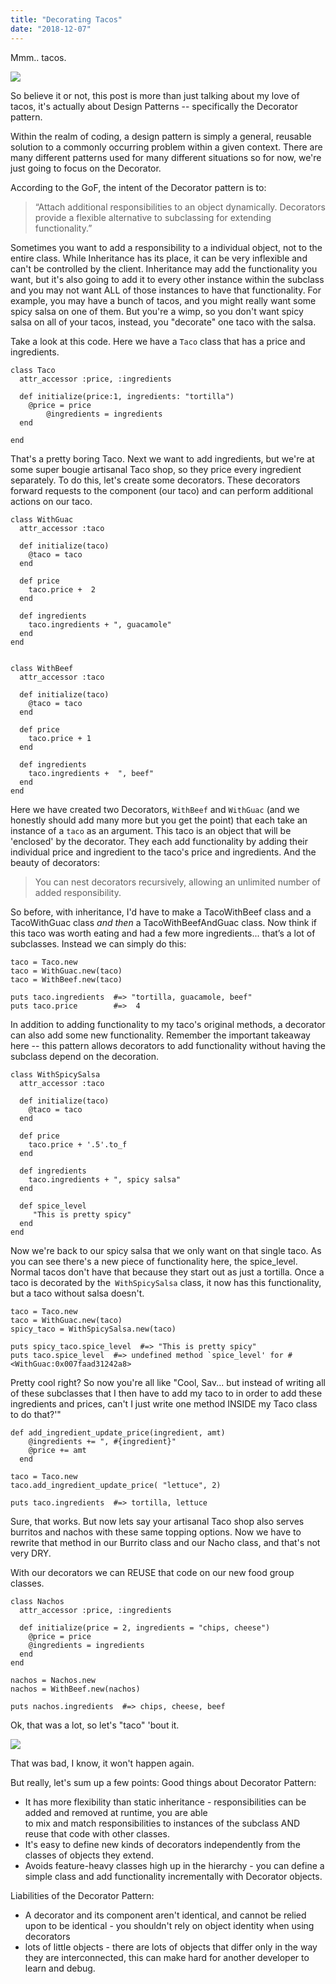 ```yaml
---
title: "Decorating Tacos"
date: "2018-12-07"
---
```


Mmm.. tacos.

![](https://mixandmatchmama.com/wp-content/uploads/2018/03/Taco-meme-2.jpg)

So believe it or not, this post is more than just talking about my love of tacos, it's actually about Design Patterns -- specifically the Decorator pattern.

Within the realm of coding, a design pattern is simply a general, reusable solution to a commonly occurring problem within a given context. There are many different patterns used for many different situations so for now, we're just going to focus on the Decorator.

According to the GoF, the intent of the Decorator pattern is to:
> “Attach additional responsibilities to an object dynamically. Decorators provide a flexible alternative to subclassing for extending functionality.”


Sometimes you want to add a responsibility to a individual object, not to the entire class. While Inheritance has its place, it can be very inflexible and can't be controlled by the client. Inheritance may add the functionality you want, but it's also going to add it to every other instance within the subclass and you may not want ALL of those instances to have that functionality. For example, you may have a bunch of tacos, and you might really want some spicy salsa on one of them. But you're a wimp, so you don't want spicy salsa on all of your tacos, instead, you "decorate" one taco with the salsa.

Take a look at this code. Here we have a `Taco` class that has a price and ingredients.

```
class Taco
  attr_accessor :price, :ingredients

  def initialize(price:1, ingredients: "tortilla")
    @price = price
		@ingredients = ingredients
  end

end
```

That's a pretty boring Taco. Next we want to add ingredients, but we're at some super bougie artisanal Taco shop, so they price every ingredient separately. To do this, let's create some decorators. These decorators forward requests to the component (our taco) and can perform additional actions on our taco.

```
class WithGuac
  attr_accessor :taco

  def initialize(taco)
    @taco = taco
  end

  def price
    taco.price +  2
  end

  def ingredients
    taco.ingredients + ", guacamole"
  end
end


class WithBeef
  attr_accessor :taco

  def initialize(taco)
    @taco = taco
  end

  def price
    taco.price + 1
  end

  def ingredients
    taco.ingredients +  ", beef"
  end
end
```

Here we have created two Decorators, `WithBeef` and `WithGuac` (and we honestly should add many more but you get the point) that each take an instance of a `taco` as an argument. This taco is an object that will be 'enclosed' by the decorator. They each add functionality by adding their individual price and ingredient to the taco's price and ingredients. And the beauty of decorators:

> You can nest decorators recursively, allowing an unlimited number of added responsibility.

So before, with inheritance, I'd have to make a TacoWithBeef class and a TacoWithGuac class *and then* a TacoWithBeefAndGuac class. Now think if this taco was worth eating and had a few more ingredients... that’s a lot of subclasses. Instead we can simply do this:

```
taco = Taco.new
taco = WithGuac.new(taco)
taco = WithBeef.new(taco)

puts taco.ingredients  #=> "tortilla, guacamole, beef"
puts taco.price        #=>  4
```

In addition to adding functionality to my taco's original methods, a decorator can also add some new functionality. Remember the important takeaway here -- this pattern allows decorators to add functionality without having the subclass depend on the decoration.

```
class WithSpicySalsa
  attr_accessor :taco

  def initialize(taco)
    @taco = taco
  end

  def price
    taco.price + '.5'.to_f
  end

  def ingredients
    taco.ingredients + ", spicy salsa"
  end

  def spice_level
     "This is pretty spicy"
  end
end
```

Now we're back to our spicy salsa that we only want on that single taco. As you can see there's a new piece of functionality here, the spice_level. Normal tacos don't have that because they start out as just a tortilla. Once a taco is decorated by the` WithSpicySalsa` class, it now has this functionality, but a taco without salsa doesn't.

```
taco = Taco.new
taco = WithGuac.new(taco)
spicy_taco = WithSpicySalsa.new(taco)

puts spicy_taco.spice_level  #=> "This is pretty spicy"
puts taco.spice_level  #=> undefined method `spice_level' for #<WithGuac:0x007faad31242a8>
```

Pretty cool right?
So now you're all like "Cool, Sav... but instead of writing all of these subclasses that I then have to add my taco to in order to add these ingredients and prices, can't I just write one method INSIDE my Taco class to do that?'"

```
def add_ingredient_update_price(ingredient, amt)
    @ingredients += ", #{ingredient}"
    @price += amt
  end

taco = Taco.new
taco.add_ingredient_update_price( "lettuce", 2)

puts taco.ingredients  #=> tortilla, lettuce
```

Sure, that works. But now lets say your artisanal Taco shop also serves burritos and nachos with these same topping options. Now we have to rewrite that method in our Burrito class and our Nacho class, and that's not very DRY.

With our decorators we can REUSE that code on our new food group classes.

```
class Nachos
  attr_accessor :price, :ingredients

  def initialize(price = 2, ingredients = "chips, cheese")
    @price = price
    @ingredients = ingredients
  end
end

nachos = Nachos.new
nachos = WithBeef.new(nachos)

puts nachos.ingredients  #=> chips, cheese, beef
```

Ok, that was a lot, so let's "taco" 'bout it.

![](https://media.giphy.com/media/xjve2iD3I5Xpe/giphy.gif)

That was bad, I know, it won't happen again.

But really, let's sum up a few points:
Good things about Decorator Pattern:
+  	It has more flexibility than static inheritance - responsibilities can be added and removed at runtime, you are able  
      to mix and match responsibilities to instances of the subclass AND reuse that code with other classes.
+  It's easy to define new kinds of decorators independently from the classes of objects they extend.
+  Avoids feature-heavy classes high up in the hierarchy - you can define a simple class and add functionality
	 incrementally with Decorator objects.

Liabilities of the Decorator Pattern:
  - A decorator and its component aren't identical, and cannot be relied upon to be identical - you shouldn't rely on object
     identity when using decorators
  - lots of little objects - there are lots of objects that differ only in the way they are interconnected, this can make hard for
     another developer to learn and debug.

